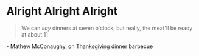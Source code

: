 # Alright Alright Alright

> We can *say* dinners at seven o'clock, but really, the meat'll be ready at about 11  

\- Mathew McConaughy, on Thanksgiving dinner barbecue